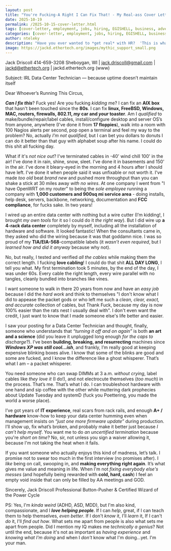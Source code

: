 ```yaml
---
layout: post
title: "You're Fucking-A Right I Can Fix That! - My Real-ass Cover Letter"
date: 2025-10-19
permalink: /2025-10-15-cover-letter.html
tags: [cover-letter, employment, jobs, hiring, EGISHELL, business, advertising]
categories: [cover-letter, employment, jobs, hiring, EGISHELL, business, advertising]
author: nteleky
description: "Have you ever wanted to *get real* with HR?  'This is what I fucking do!  I live for this!  You don't understand, GOD made me for this shit!!'"
image: https://jackd.ethertech.org/images/mythic_support_small.png
---
```


Jack Driscoll
414-659-3208
Sheboygan, WI | jack.driscoll@gmail.com | jackd@ethertech.org | jackd.ethertech.org (www)

Subject: IRL Data Center Technician — because uptime doesn’t maintain itself

Dear Whoever’s Running This Circus,

***Can I fix this***?  Fuck yes!  Are you fucking *kidding* me?  I can fix an **AIX box** that hasn't been touched since the **80s**.  I can fix **linux, FreeBSD, Windows, MAC, routers, firewalls, 802.11, *my* car and *your* toaster**.  Am I *qualified* to make/bundle/repair/label cables, install/configure desktop and server OS’s from anyone, anywhere (I’ve done it from **17 floppies**), walk into a room with 100 Nagios alerts per second, pop open a terminal and feel my way to the problem? No, actually *I'm not qualified*, but I can bet you dollars to donuts I can do it better than that guy with alphabet soup after his name.  I could do this shit all fucking day.

What if it's *not nice out*?  I've terminated cables in -40' wind chill 100' in the air!  I've done it in rain, shine, snow, sleet.  I've done it in basements and 150' in the air.  I've done it bleary-eyed in the morning and 4 hours after I should have left.  I've done it when people said it was unfixable or not worth it.  I've made *too old* beat *brand new* and pushed more throughput than you can shake a stick at 30 miles away *with no wires*.  At one company I went from "I have OpenWRT on my router" to being the *sole employee* running a company with **1,000 customers and 900sq mi service area** - doing installs, help desk, servers, backbone, networking, documentation and **FCC compliance**, for fucks sake.  In two years!

I wired up an entire data center with nothing but a wire cutter (I’m kidding!, I brought *my own tools* for it so I could do it *the right way*).  But I did wire up **a 4-rack data center** completely by myself, including all the installation of hardware and software.  It looked fantastic!   When the consultants came in, they asked who did the wiring because it was that goddamn nice.  I was so proud of my **TIA/EIA-568**-compatible labels (it *wasn’t even required*, but I *learned how and did it anyway* because why not).  

No, but really, I tested and verified *all the cables* while making them the correct length.  I fucking **love cabling**!  I could do that shit **ALL DAY LONG**, I tell you what.  My first termination took 5 minutes, by the end of the day, I was under 60s.  Every cable the right length, every wire parallel with no tangles, cleanly bundled into branches like vines.

I want someone to walk in there 20 years from now and have an *easy job* because I did the *hard work* and think to themselves "I don't know what I did to appease the packet gods or who left me such a *clean, clear, exact, and accurate* collection of cables, but Thank Fuck, because my day is now 100% easier than the rats nest I usually deal with".  I don't even want the credit, I just want to know that I made someone else's life better and easier.

I saw your posting for a Data Center Technician and thought, finally, someone who understands that *“turning it off and on again”* is both **an art and a science** (did you leave it unplugged long enough *for the caps to discharge*?). I’ve been **building, breaking, and resurrecting** machines since ***Windows XP was still cool...ish***, and frankly, I’m really good at keeping expensive blinking boxes alive.  I know that some of the blinks are good and some are fucked, and I know the difference like a ghost whisperer.  That’s what I am – a packet whisperer.

You need someone who can swap DIMMs at 3 a.m. *without crying*, label cables like *they love it* (I do!), and not electrocute themselves (*too much*) in the process. That’s me.  That’s what I do. I can troubleshoot hardware with one hand and sip coffee with the other while muttering dark prophecies about Update Tuesday and systemD (fuck you Poettering, you made the world a worse place).

I’ve got years of **IT experience**, real scars from rack rails, and enough **A+ / hardware** know-how to keep your data center humming even when management insists on *“just one more firmware update”* during production. I’ll show up, fix what’s broken, and probably make it better just because *I can’t help myself*.  You want me to do *an uncertified termination* because you're *short on time*?  No, sir, not unless you sign a waiver allowing it, because I'm not taking the heat when it fails.

If you want someone who actually enjoys this kind of madness, let’s talk. I promise not to swear too much in the first interview (no promises after).  I *like* being on call, swooping in, and **making everything right again**.  It’s what gives me value and meaning in life.  When I'm not *fixing everybody else's messes* (and hopefully being rewarded with **cold, hard, cash**) I feel an empty void inside that can only be filled by AA meetings and GOD.

Sincerely,
Jack Driscoll
Professional Button-Pusher & Certified Wizard of the Power Cycle

PS: Yes, I'm *kinda weird* (ADHD, ASD, MDD), but I'm also kind, compassionate, and I ***love helping people***.  If I can *help*, great, if I can teach them to help themselves, *even better*.  If I don't *know* it, I'll *learn* it, If I can't *do* it, I'll *find out how*.  What sets me apart from people is also what sets me apart from people.  Did I mention my IQ makes me *technically a genius*?  Not until the end, because it's not as important as *having experience* and *knowing what I'm doing* and when I *don't* know what I'm doing...yet.  I'm your man.